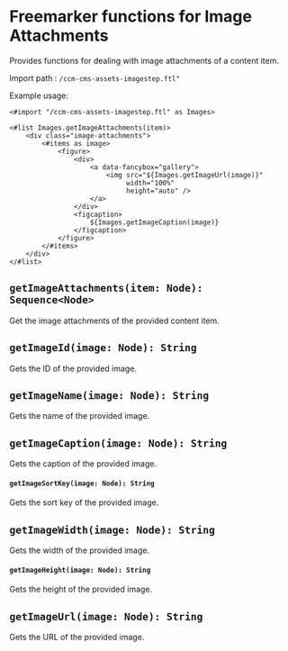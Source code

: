# Freemarker functions for Image Attachments

Provides functions for dealing with image attachments of a content item.

Import path
: `/ccm-cms-assets-imagestep.ftl"`

Example usage:

```
<#import "/ccm-cms-assets-imagestep.ftl" as Images>

<#list Images.getImageAttachments(item)>
    <div class="image-attachments">
        <#items as image>
            <figure>
                <div>
                    <a data-fancybox="gallery">
                        <img src="${Images.getImageUrl(image)}"
                             width="100%" 
                             height="auto" />
                    </a>
                </div>
                <figcaption>
                    ${Images.getImageCaption(image)}
                </figcaption>
            </figure>
        </#items>
    </div>
</#list>
```

## `getImageAttachments(item: Node): Sequence<Node>`

Get the image attachments of the provided content item.

## `getImageId(image: Node): String`

Gets the ID of the provided image.

## `getImageName(image: Node): String`

Gets the name of the provided image.

## `getImageCaption(image: Node): String`

Gets the caption of the provided image.

#### `getImageSortKey(image: Node): String`

Gets the sort key of the provided image.

## `getImageWidth(image: Node): String`

Gets the width of the provided image.

#### `getImageHeight(image: Node): String`

Gets the height of the provided image.

## `getImageUrl(image: Node): String`

Gets the URL of the provided image.

